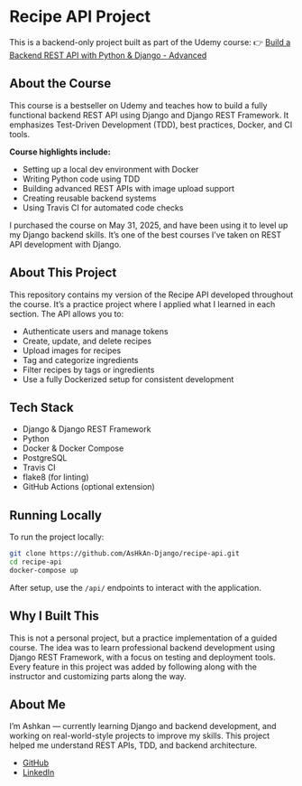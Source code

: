 # Recipe API Project

This is a backend-only project built as part of the Udemy course:
👉 [Build a Backend REST API with Python & Django - Advanced](https://www.udemy.com/course/django-python-advanced/learn/lecture/32236982?start=555#overview)

## About the Course

This course is a bestseller on Udemy and teaches how to build a fully functional backend REST API using Django and Django REST Framework. It emphasizes Test-Driven Development (TDD), best practices, Docker, and CI tools.

**Course highlights include:**
- Setting up a local dev environment with Docker
- Writing Python code using TDD
- Building advanced REST APIs with image upload support
- Creating reusable backend systems
- Using Travis CI for automated code checks

I purchased the course on May 31, 2025, and have been using it to level up my Django backend skills. It’s one of the best courses I’ve taken on REST API development with Django.

## About This Project

This repository contains my version of the Recipe API developed throughout the course. It’s a practice project where I applied what I learned in each section. The API allows you to:

- Authenticate users and manage tokens
- Create, update, and delete recipes
- Upload images for recipes
- Tag and categorize ingredients
- Filter recipes by tags or ingredients
- Use a fully Dockerized setup for consistent development

## Tech Stack

- Django & Django REST Framework
- Python
- Docker & Docker Compose
- PostgreSQL
- Travis CI
- flake8 (for linting)
- GitHub Actions (optional extension)

## Running Locally

To run the project locally:

```bash
git clone https://github.com/AsHkAn-Django/recipe-api.git
cd recipe-api
docker-compose up
```

After setup, use the `/api/` endpoints to interact with the application.

## Why I Built This

This is not a personal project, but a practice implementation of a guided course. The idea was to learn professional backend development using Django REST Framework, with a focus on testing and deployment tools. Every feature in this project was added by following along with the instructor and customizing parts along the way.

## About Me

I’m Ashkan — currently learning Django and backend development, and working on real-world-style projects to improve my skills. This project helped me understand REST APIs, TDD, and backend architecture.

- [GitHub](https://github.com/AsHkAn-Django)
- [LinkedIn](https://www.linkedin.com/in/ashkan-ahrari-146080150)


